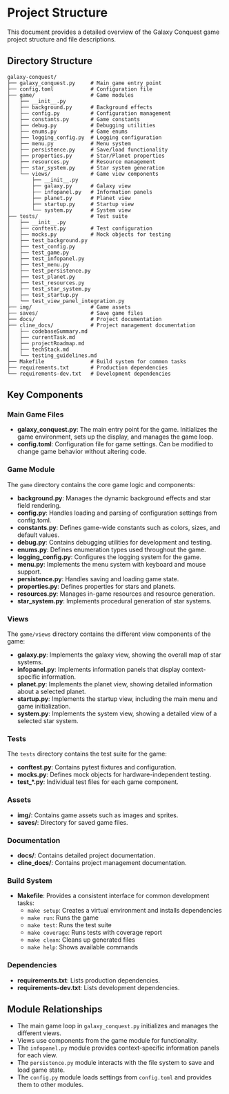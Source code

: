 # Project Structure

This document provides a detailed overview of the Galaxy Conquest game project structure and file descriptions.

## Directory Structure

```
galaxy-conquest/
├── galaxy_conquest.py     # Main game entry point
├── config.toml            # Configuration file
├── game/                  # Game modules
│   ├── __init__.py
│   ├── background.py      # Background effects
│   ├── config.py          # Configuration management
│   ├── constants.py       # Game constants
│   ├── debug.py           # Debugging utilities
│   ├── enums.py           # Game enums
│   ├── logging_config.py  # Logging configuration
│   ├── menu.py            # Menu system
│   ├── persistence.py     # Save/load functionality
│   ├── properties.py      # Star/Planet properties
│   ├── resources.py       # Resource management
│   ├── star_system.py     # Star system generation
│   └── views/             # Game view components
│       ├── __init__.py
│       ├── galaxy.py      # Galaxy view
│       ├── infopanel.py   # Information panels
│       ├── planet.py      # Planet view
│       ├── startup.py     # Startup view
│       └── system.py      # System view
├── tests/                 # Test suite
│   ├── __init__.py
│   ├── conftest.py        # Test configuration
│   ├── mocks.py           # Mock objects for testing
│   ├── test_background.py
│   ├── test_config.py
│   ├── test_game.py
│   ├── test_infopanel.py
│   ├── test_menu.py
│   ├── test_persistence.py
│   ├── test_planet.py
│   ├── test_resources.py
│   ├── test_star_system.py
│   ├── test_startup.py
│   └── test_view_panel_integration.py
├── img/                   # Game assets
├── saves/                 # Save game files
├── docs/                  # Project documentation
├── cline_docs/            # Project management documentation
│   ├── codebaseSummary.md
│   ├── currentTask.md
│   ├── projectRoadmap.md
│   ├── techStack.md
│   └── testing_guidelines.md
├── Makefile               # Build system for common tasks
├── requirements.txt       # Production dependencies
└── requirements-dev.txt   # Development dependencies
```

## Key Components

### Main Game Files

- **galaxy_conquest.py**: The main entry point for the game. Initializes the game environment, sets up the display, and manages the game loop.
- **config.toml**: Configuration file for game settings. Can be modified to change game behavior without altering code.

### Game Module

The `game` directory contains the core game logic and components:

- **background.py**: Manages the dynamic background effects and star field rendering.
- **config.py**: Handles loading and parsing of configuration settings from config.toml.
- **constants.py**: Defines game-wide constants such as colors, sizes, and default values.
- **debug.py**: Contains debugging utilities for development and testing.
- **enums.py**: Defines enumeration types used throughout the game.
- **logging_config.py**: Configures the logging system for the game.
- **menu.py**: Implements the menu system with keyboard and mouse support.
- **persistence.py**: Handles saving and loading game state.
- **properties.py**: Defines properties for stars and planets.
- **resources.py**: Manages in-game resources and resource generation.
- **star_system.py**: Implements procedural generation of star systems.

### Views

The `game/views` directory contains the different view components of the game:

- **galaxy.py**: Implements the galaxy view, showing the overall map of star systems.
- **infopanel.py**: Implements information panels that display context-specific information.
- **planet.py**: Implements the planet view, showing detailed information about a selected planet.
- **startup.py**: Implements the startup view, including the main menu and game initialization.
- **system.py**: Implements the system view, showing a detailed view of a selected star system.

### Tests

The `tests` directory contains the test suite for the game:

- **conftest.py**: Contains pytest fixtures and configuration.
- **mocks.py**: Defines mock objects for hardware-independent testing.
- **test_*.py**: Individual test files for each game component.

### Assets

- **img/**: Contains game assets such as images and sprites.
- **saves/**: Directory for saved game files.

### Documentation

- **docs/**: Contains detailed project documentation.
- **cline_docs/**: Contains project management documentation.

### Build System

- **Makefile**: Provides a consistent interface for common development tasks:
  - `make setup`: Creates a virtual environment and installs dependencies
  - `make run`: Runs the game
  - `make test`: Runs the test suite
  - `make coverage`: Runs tests with coverage report
  - `make clean`: Cleans up generated files
  - `make help`: Shows available commands

### Dependencies

- **requirements.txt**: Lists production dependencies.
- **requirements-dev.txt**: Lists development dependencies.

## Module Relationships

- The main game loop in `galaxy_conquest.py` initializes and manages the different views.
- Views use components from the game module for functionality.
- The `infopanel.py` module provides context-specific information panels for each view.
- The `persistence.py` module interacts with the file system to save and load game state.
- The `config.py` module loads settings from `config.toml` and provides them to other modules.

